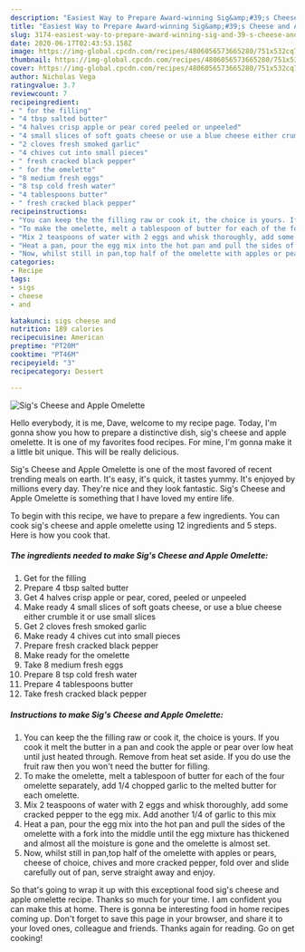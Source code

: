 ```yaml
---
description: "Easiest Way to Prepare Award-winning Sig&amp;#39;s Cheese and Apple Omelette"
title: "Easiest Way to Prepare Award-winning Sig&amp;#39;s Cheese and Apple Omelette"
slug: 3174-easiest-way-to-prepare-award-winning-sig-and-39-s-cheese-and-apple-omelette
date: 2020-06-17T02:43:53.158Z
image: https://img-global.cpcdn.com/recipes/4806056573665280/751x532cq70/sigs-cheese-and-apple-omelette-recipe-main-photo.jpg
thumbnail: https://img-global.cpcdn.com/recipes/4806056573665280/751x532cq70/sigs-cheese-and-apple-omelette-recipe-main-photo.jpg
cover: https://img-global.cpcdn.com/recipes/4806056573665280/751x532cq70/sigs-cheese-and-apple-omelette-recipe-main-photo.jpg
author: Nicholas Vega
ratingvalue: 3.7
reviewcount: 7
recipeingredient:
- " for the filling"
- "4 tbsp salted butter"
- "4 halves crisp apple or pear cored peeled or unpeeled"
- "4 small slices of soft goats cheese or use a blue cheese either crumble it or use small slices"
- "2 cloves fresh smoked garlic"
- "4 chives cut into small pieces"
- " fresh cracked black pepper"
- " for the omelette"
- "8 medium fresh eggs"
- "8 tsp cold fresh water"
- "4 tablespoons butter"
- " fresh cracked black pepper"
recipeinstructions:
- "You can keep the the filling raw or cook it, the choice is yours. If you cook it melt the butter in a pan and cook the apple or pear over low heat until just heated through. Remove from heat set aside. If you do use the fruit raw then you won&#39;t need the butter for filling."
- "To make the omelette, melt a tablespoon of butter for each of the four omelette separately, add 1/4 chopped garlic to the melted butter for each omelette."
- "Mix 2 teaspoons of water with 2 eggs and whisk thoroughly, add some cracked pepper to the egg mix. Add another 1/4 of garlic to this mix"
- "Heat a pan, pour the egg mix into the hot pan and pull the sides of the omelette with a fork into the middle until the egg mixture has thickened and almost all the moisture is gone and the omelette is almost set."
- "Now, whilst still in pan,top half of the omelette with apples or pears, cheese of choice, chives and more cracked pepper, fold over and slide carefully out of pan, serve straight away and enjoy."
categories:
- Recipe
tags:
- sigs
- cheese
- and

katakunci: sigs cheese and 
nutrition: 189 calories
recipecuisine: American
preptime: "PT20M"
cooktime: "PT46M"
recipeyield: "3"
recipecategory: Dessert

---
```



![Sig&#39;s Cheese and Apple Omelette](https://img-global.cpcdn.com/recipes/4806056573665280/751x532cq70/sigs-cheese-and-apple-omelette-recipe-main-photo.jpg)

Hello everybody, it is me, Dave, welcome to my recipe page. Today, I'm gonna show you how to prepare a distinctive dish, sig&#39;s cheese and apple omelette. It is one of my favorites food recipes. For mine, I'm gonna make it a little bit unique. This will be really delicious.



Sig&#39;s Cheese and Apple Omelette is one of the most favored of recent trending meals on earth. It's easy, it's quick, it tastes yummy. It's enjoyed by millions every day. They're nice and they look fantastic. Sig&#39;s Cheese and Apple Omelette is something that I have loved my entire life.


To begin with this recipe, we have to prepare a few ingredients. You can cook sig&#39;s cheese and apple omelette using 12 ingredients and 5 steps. Here is how you cook that.

<!--inarticleads1-->

##### The ingredients needed to make Sig&#39;s Cheese and Apple Omelette:

1. Get  for the filling
1. Prepare 4 tbsp salted butter
1. Get 4 halves crisp apple or pear, cored, peeled or unpeeled
1. Make ready 4 small slices of soft goats cheese, or use a blue cheese either crumble it or use small slices
1. Get 2 cloves fresh smoked garlic
1. Make ready 4 chives cut into small pieces
1. Prepare  fresh cracked black pepper
1. Make ready  for the omelette
1. Take 8 medium fresh eggs
1. Prepare 8 tsp cold fresh water
1. Prepare 4 tablespoons butter
1. Take  fresh cracked black pepper




<!--inarticleads2-->

##### Instructions to make Sig&#39;s Cheese and Apple Omelette:

1. You can keep the the filling raw or cook it, the choice is yours. If you cook it melt the butter in a pan and cook the apple or pear over low heat until just heated through. Remove from heat set aside. If you do use the fruit raw then you won&#39;t need the butter for filling.
1. To make the omelette, melt a tablespoon of butter for each of the four omelette separately, add 1/4 chopped garlic to the melted butter for each omelette.
1. Mix 2 teaspoons of water with 2 eggs and whisk thoroughly, add some cracked pepper to the egg mix. Add another 1/4 of garlic to this mix
1. Heat a pan, pour the egg mix into the hot pan and pull the sides of the omelette with a fork into the middle until the egg mixture has thickened and almost all the moisture is gone and the omelette is almost set.
1. Now, whilst still in pan,top half of the omelette with apples or pears, cheese of choice, chives and more cracked pepper, fold over and slide carefully out of pan, serve straight away and enjoy.




So that's going to wrap it up with this exceptional food sig&#39;s cheese and apple omelette recipe. Thanks so much for your time. I am confident you can make this at home. There is gonna be interesting food in home recipes coming up. Don't forget to save this page in your browser, and share it to your loved ones, colleague and friends. Thanks again for reading. Go on get cooking!

